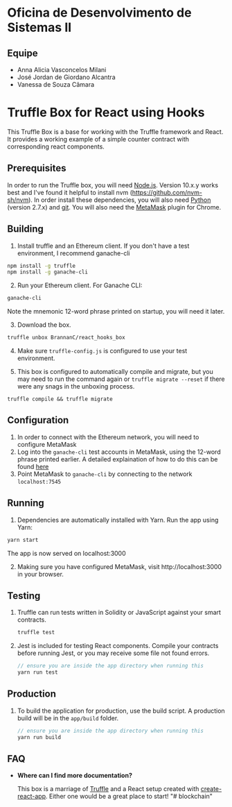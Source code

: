 # Oficina de Desenvolvimento de Sistemas II
## Equipe 
- Anna Alicia Vasconcelos Milani
- José Jordan de Giordano Alcantra
- Vanessa de Souza Câmara

# Truffle Box for React using Hooks

This Truffle Box is a base for working with the Truffle framework and React. 
It provides a working example of a simple counter contract with corresponding react components.

## Prerequisites

In order to run the Truffle box, you will need [Node.js](https://nodejs.org). Version 10.x.y works best and 
I've found it helpful to install nvm (https://github.com/nvm-sh/nvm). In order install these dependencies, you will also need [Python](https://www.python.org) (version 2.7.x) and
[git](https://git-scm.com/downloads). You will also need the [MetaMask](https://metamask.io/) plugin for Chrome.

## Building

1. Install truffle and an Ethereum client. If you don't have a test environment, I recommend ganache-cli
  ```bash
  npm install -g truffle
  npm install -g ganache-cli
  ```
2. Run your Ethereum client. For Ganache CLI:
  ```bash
  ganache-cli
  ```
  Note the mnemonic 12-word phrase printed on startup, you will need it later.
  
3. Download the box.
  ```bash
  truffle unbox BrannanC/react_hooks_box
  ```
4. Make sure `truffle-config.js` is configured to use your test environment.

5. This box is configured to automatically compile and migrate, but you may need to run the command again or
 `truffle migrate --reset` if there were any snags in the unboxing process.
```
truffle compile && truffle migrate
```


## Configuration
1. In order to connect with the Ethereum network, you will need to configure MetaMask
2. Log into the `ganache-cli` test accounts in MetaMask, using the 12-word phrase printed earlier. 
A detailed explaination of how to do this can be found [here](https://truffleframework.com/docs/truffle/getting-started/truffle-with-metamask)
3. Point MetaMask to `ganache-cli` by connecting to the network `localhost:7545` 


## Running

1. Dependencies are automatically installed with Yarn. Run the app using Yarn:
```bash
yarn start
```
The app is now served on localhost:3000

2. Making sure you have configured MetaMask, visit http://localhost:3000 in your browser.

## Testing

1. Truffle can run tests written in Solidity or JavaScript against your smart contracts.
    ```javascript
    truffle test
    ```

2. Jest is included for testing React components. Compile your contracts before running Jest, or you may receive some file not found errors.
    ```javascript
    // ensure you are inside the app directory when running this
    yarn run test
    ```

## Production
1. To build the application for production, use the build script. A production build will be in the `app/build` folder.
    ```javascript
    // ensure you are inside the app directory when running this
    yarn run build
    ```
## FAQ

* __Where can I find more documentation?__

    This box is a marriage of [Truffle](http://truffleframework.com/) and a React setup created with [create-react-app](https://github.com/facebookincubator/create-react-app/blob/master/packages/react-scripts/template/README.md). Either one would be a great place to start!
"# blockchain" 
